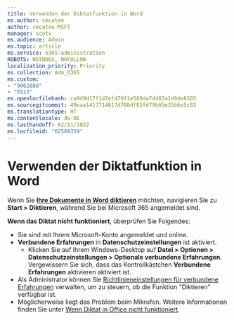 ```yaml
---
title: Verwenden der Diktatfunktion in Word
ms.author: cmcatee
author: cmcatee-MSFT
manager: scotv
ms.audience: Admin
ms.topic: article
ms.service: o365-administration
ROBOTS: NOINDEX, NOFOLLOW
localization_priority: Priority
ms.collection: Adm_O365
ms.custom:
- "9002888"
- "5513"
ms.openlocfilehash: ca9d9d17f1d7ef470f1e589da7dd87a1d9de8305
ms.sourcegitcommit: 49eaa1417714617d768df85fd79b65e35b6e5c83
ms.translationtype: HT
ms.contentlocale: de-DE
ms.lasthandoff: 02/11/2022
ms.locfileid: "62569359"
---
```

# <a name="use-dictation-in-word"></a>Verwenden der Diktatfunktion in Word

Wenn Sie **[Ihre Dokumente in Word diktieren](https://support.office.com/article/dictate-your-documents-in-word-3876e05f-3fcc-418f-b8ab-db7ce0d11d3c)** möchten, navigieren Sie zu **Start > Diktieren**, während Sie bei Microsoft 365 angemeldet sind.

**Wenn das Diktat nicht funktioniert**, überprüfen Sie Folgendes:

- Sie sind mit Ihrem Microsoft-Konto angemeldet und online.
- **Verbundene Erfahrungen** in **Datenschutzeinstellungen** ist aktiviert. 
    - Klicken Sie auf Ihrem Windows-Desktop auf **Datei > Optionen > Datenschutzeinstellungen > Optionale verbundene Erfahrungen**. Vergewissern Sie sich, dass das Kontrollkästchen **Verbundene Erfahrungen** aktivieren aktiviert ist.
- Als Administrator können Sie [Richtlinieneinstellungen für verbundene Erfahrungen](https://docs.microsoft.com/deployoffice/privacy/manage-privacy-controls#policy-settings-for-connected-experiences) verwalten, um zu steuern, ob die Funktion "Diktieren" verfügbar ist.
- Möglicherweise liegt das Problem beim Mikrofon. Weitere Informationen finden Sie unter [Wenn Diktat in Office nicht funktioniert](https://support.office.com/article/If-dictation-in-Office-isn-t-working-3a740b4a-19d5-461c-b59a-d82172707fd4#OfficeVersion=Web).
